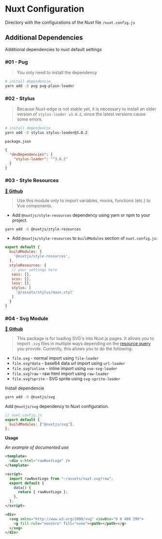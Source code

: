 # Nuxt Configuration

Directory with the configurations of the Nuxt file `/nuxt.config.js`

## Additional Dependencies

Additional dependencies to nuxt default settings

### #01 - Pug

> You only need to install the dependency

```bash
# install dependencie
yarn add -D pug pug-plain-loader
```

### #02 - Stylus

> Because Nuxt-edge is not stable yet, it is necessary to install an older version of `stylus-loader v3.0.2`, since the latest versions cause some errors.

```bash
# install dependencie
yarn add -D stylus stylus-loader@3.0.2
```

`package.json`

```json
{
  "devDependencies": {
    "stylus-loader": "^3.0.2"
  }
}
```

### #03 - Style Resources

[🔗 **Github**](https://github.com/nuxt-community/style-resources-module)

> Use this module only to import variables, mixins, functions (etc.) to Vue components.

- Add `@nuxtjs/style-resources` dependency using yarn or npm to your project.

```bash
yarn add -D @nuxtjs/style-resources
```

- Add `@nuxtjs/style-resources` to `buildModules` section of `nuxt.config.js`:

```js
export default {
  buildModules: [
    '@nuxtjs/style-resources',
  ],
  styleResources: {
   // your settings here
   sass: [],
   scss: [],
   less: [],
   stylus: [
     '@/assets/stylus/main.styl'
   ]
  }
}
```

### #04 - Svg Module

[🔗 **Github**](https://github.com/nuxt-community/svg-module)

> This package is for loading SVG's into Nuxt.js pages. It allows you to import `.svg` files in multiple ways depending on the [resource query](https://webpack.js.org/configuration/module/#rule-resourcequery) you provide. Currently, this allows you to do the following:

- `file.svg` - normal import using `file-loader`
- `file.svg?data` - base64 data url import using `url-loader`
- `file.svg?inline` - inline import using `vue-svg-loader`
- `file.svg?raw` - raw html import using `raw-loader`
- `file.svg?sprite` - SVG sprite using `svg-sprite-loader`

Install dependencie

```bash
yarn add -D @nuxtjs/svg
```

Add `@nuxtjs/svg` dependency to Nuxt configuration.

```javascript
// nuxt.config.js
export default {
  buildModules: ["@nuxtjs/svg"],
};
```

__Usage__

*An example of documented use*

```html
<template>
  <div v-html="rawNuxtLogo" />
</template>

<script>
  import rawNuxtLogo from "~/assets/nuxt.svg?raw";
  export default {
    data() {
      return { rawNuxtLogo };
    },
  };
</script>
```

```html
<div>
  <svg xmlns="http://www.w3.org/2000/svg" viewBox="0 0 400 298">
    <g fill-rule="nonzero" fill="none"><path></path></g>
  </svg>
</div>
```
